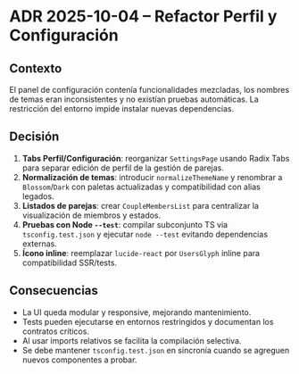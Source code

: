 # ADR 2025-10-04 – Refactor Perfil y Configuración

## Contexto
El panel de configuración contenía funcionalidades mezcladas, los nombres de temas eran inconsistentes y no existían pruebas automáticas. La restricción del entorno impide instalar nuevas dependencias.

## Decisión
1. **Tabs Perfil/Configuración**: reorganizar `SettingsPage` usando Radix Tabs para separar edición de perfil de la gestión de parejas.
2. **Normalización de temas**: introducir `normalizeThemeName` y renombrar a `Blossom`/`Dark` con paletas actualizadas y compatibilidad con alias legados.
3. **Listados de parejas**: crear `CoupleMembersList` para centralizar la visualización de miembros y estados.
4. **Pruebas con Node `--test`**: compilar subconjunto TS via `tsconfig.test.json` y ejecutar `node --test` evitando dependencias externas.
5. **Ícono inline**: reemplazar `lucide-react` por `UsersGlyph` inline para compatibilidad SSR/tests.

## Consecuencias
- La UI queda modular y responsive, mejorando mantenimiento.
- Tests pueden ejecutarse en entornos restringidos y documentan los contratos críticos.
- Al usar imports relativos se facilita la compilación selectiva.
- Se debe mantener `tsconfig.test.json` en sincronía cuando se agreguen nuevos componentes a probar.
